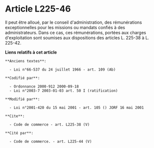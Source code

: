 # Article L225-46

Il peut être alloué, par le conseil d'administration, des rémunérations exceptionnelles pour les missions ou mandats confiés
à des administrateurs. Dans ce cas, ces rémunérations, portées aux charges d'exploitation sont soumises aux dispositions des
articles L. 225-38 à L. 225-42.

**Liens relatifs à cet article**

	**Anciens textes**:

	  - Loi n°66-537 du 24 juillet 1966 - art. 109 (Ab)

	**Codifié par**:

	  - Ordonnance 2000-912 2000-09-18
	  - Loi n°2003-7 2003-01-03 art. 50 I (ratification)

	**Modifié par**:

	  - Loi n°2001-420 du 15 mai 2001 - art. 105 () JORF 16 mai 2001

	**Cite**:

	  - Code de commerce - art. L225-38 (V)

	**Cité par**:

	  - Code de commerce. - art. L225-44 (V)
